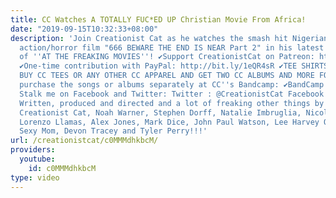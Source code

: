 ```yaml
---
title: CC Watches A TOTALLY FUC*ED UP Christian Movie From Africa!
date: "2019-09-15T10:32:33+08:00"
description: 'Join Creationist Cat as he watches the smash hit Nigerian Christian
  action/horror film "666 BEWARE THE END IS NEAR Part 2" in his latest installment
  of ''AT THE FREAKING MOVIES''! ✔Support CreationistCat on Patreon: http://bit.ly/1ASeYOt
  ✔One-time contribution with PayPal: http://bit.ly/1eQR4sR ✔TEE SHIRTS: https://teespring.com/stores/creationist-cat
  BUY CC TEES OR ANY OTHER CC APPAREL AND GET TWO CC ALBUMS AND MORE FOR FREE! Or
  purchase the songs or albums separately at CC''s Bandcamp: ✔BandCamp! https://creationistcat.bandcamp.com/album/creationist-cat-presents-an-alt-right-christmas
  Stalk me on Facebook and Twitter: Twitter : @CreationistCat Facebook : CreationistCat
  Written, produced and directed and a lot of freaking other things by Vadim Newquist,
  Creationist Cat, Noah Warner, Stephen Dorff, Natalie Imbruglia, Nicolette Sheridan,
  Lorenzo Llamas, Alex Jones, Mark Dice, John Paul Watson, Lee Harvey Oswald, Your
  Sexy Mom, Devon Tracey and Tyler Perry!!!'
url: /creationistcat/c0MMMdhkbcM/
providers:
  youtube:
    id: c0MMMdhkbcM
type: video
---
```

